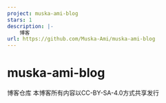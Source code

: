 ```yaml
---
project: muska-ami-blog
stars: 1
description: |-
    博客
url: https://github.com/Muska-Ami/muska-ami-blog
---
```


# muska-ami-blog

博客仓库
本博客所有内容以CC-BY-SA-4.0方式共享发行

